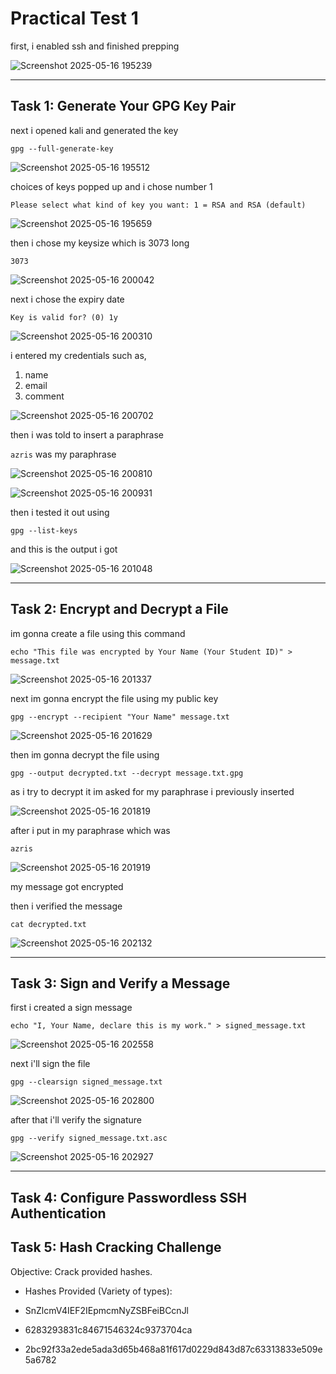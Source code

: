 # Practical Test 1


first, i enabled ssh and finished prepping

![Screenshot 2025-05-16 195239](https://github.com/user-attachments/assets/7cca7a70-6693-4d84-a3e6-d43afae5f3f4)


---

## Task 1: Generate Your GPG Key Pair

next i opened kali and generated the key

``gpg --full-generate-key``

![Screenshot 2025-05-16 195512](https://github.com/user-attachments/assets/868b8d84-2923-47f4-a52b-14d1f3f529db)

choices of keys popped up and i chose number 1

``Please select what kind of key you want:
1 = RSA and RSA (default)``

![Screenshot 2025-05-16 195659](https://github.com/user-attachments/assets/dceb3b22-4bf3-4b6a-94c5-d80f316b3f3d)

then i chose my keysize which is 3073 long

``3073``

![Screenshot 2025-05-16 200042](https://github.com/user-attachments/assets/73cdae2a-9607-4e68-8788-8f0717a78422)

next i chose the expiry date

``Key is valid for? (0) 1y``

![Screenshot 2025-05-16 200310](https://github.com/user-attachments/assets/9110e32a-5bde-4475-b4e0-408daaefa963)

i entered my credentials such as,
1. name
2. email
3. comment

![Screenshot 2025-05-16 200702](https://github.com/user-attachments/assets/f3fee914-84ce-4971-a54f-5258b202693a)

then i was told to insert a paraphrase

``azris`` was my paraphrase

![Screenshot 2025-05-16 200810](https://github.com/user-attachments/assets/4a0fb9c7-5870-4786-99c5-fd00e668c7ca)

![Screenshot 2025-05-16 200931](https://github.com/user-attachments/assets/b49d2386-51b4-4511-880a-ed9358e3cb56)

then i tested it out using

``gpg --list-keys``

and this is the output i got

![Screenshot 2025-05-16 201048](https://github.com/user-attachments/assets/c19dde3a-9425-447b-9290-4095edf9559d)


---


## Task 2: Encrypt and Decrypt a File

im gonna create a file using this command

``echo "This file was encrypted by Your Name (Your Student ID)" > message.txt``

![Screenshot 2025-05-16 201337](https://github.com/user-attachments/assets/6be1756a-3356-4fd2-b100-9cd2c7e66bd0)

next im gonna encrypt the file using my public key

``gpg --encrypt --recipient "Your Name" message.txt``

![Screenshot 2025-05-16 201629](https://github.com/user-attachments/assets/13709791-67dd-460c-80a3-85909371e30b)

then im gonna decrypt the file using

``gpg --output decrypted.txt --decrypt message.txt.gpg``

as i try to decrypt it im asked for my paraphrase i previously inserted

![Screenshot 2025-05-16 201819](https://github.com/user-attachments/assets/6aa051b7-f723-49fd-b3cc-4482a34fe812)

after i put in my paraphrase which was 

``azris``

![Screenshot 2025-05-16 201919](https://github.com/user-attachments/assets/5cfd4dfd-8ed5-4002-bbfc-ce0db97cf431)

my message got encrypted

then i verified the message

``cat decrypted.txt``

![Screenshot 2025-05-16 202132](https://github.com/user-attachments/assets/3ff1c21a-1c60-4d67-bebf-e5a8a1df5664)


---
## Task 3: Sign and Verify a Message

first i created a sign message

``echo "I, Your Name, declare this is my work." > signed_message.txt``

![Screenshot 2025-05-16 202558](https://github.com/user-attachments/assets/8c5cb3f3-769a-4c44-8e33-036bcf2daf67)

next i'll sign the file

``gpg --clearsign signed_message.txt``

![Screenshot 2025-05-16 202800](https://github.com/user-attachments/assets/bf3f3e99-c4b0-4bd2-bff5-12381574a2a3)

after that i'll verify the signature

``gpg --verify signed_message.txt.asc``

![Screenshot 2025-05-16 202927](https://github.com/user-attachments/assets/dd9cc37e-c25a-4071-8c7f-447ce3ba0d5e)


---
## Task 4: Configure Passwordless SSH Authentication
## Task 5: Hash Cracking Challenge
Objective: Crack provided hashes.

- Hashes Provided (Variety of types):

- SnZlcmV4IEF2IEpmcmNyZSBFeiBCcnJl
- 6283293831c84671546324c9373704ca
- 2bc92f33a2ede5ada3d65b468a81f617d0229d843d87c63313833e509e5a6782

